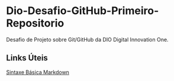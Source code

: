 # Dio-Desafio-GitHub-Primeiro-Repositorio
Desafio de Projeto sobre Git/GitHub da DIO Digital Innovation One.

## Links Úteis
[Sintaxe Básica Markdown](https://www.markdownguide.org/basic-syntaxe/)
